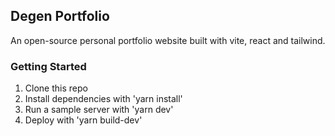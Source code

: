 ## Degen Portfolio 

An open-source personal portfolio website built with vite, react and tailwind.

### Getting Started 

1. Clone this repo 
2. Install dependencies with 'yarn install'
3. Run a sample server with 'yarn dev'
4. Deploy with 'yarn build-dev'
